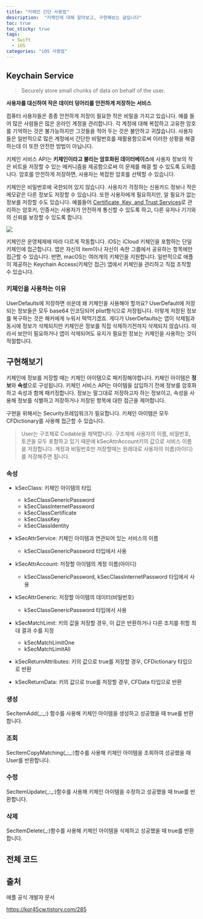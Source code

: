 ```yaml
---
title: "키체인 간단 사용법"
description:  "키체인에 대해 알아보고, 구현해보는 글입니다"
toc: true
toc_sticky: true
tags:
  - Swift
  - iOS
categories: "iOS 사용법"
---
```




## Keychain Service

> Securely store small chunks of data on behalf of the user.

**사용자를 대신하여 작은 데이터 덩어리를 안전하게 저장하는 서비스**

컴퓨터 사용자들은 종종 안전하게 저장이 필요한 작은 비밀을 가지고 있습니다. 예를 들어 많은 사람들은 많은 온라인 계정을 관리합니다. 각 계정에 대해 복잡하고 고유한 암호를 기억하는 것은 불가능하지만 그것들을 적어 두는 것은 불안하고 귀찮습니다. 사용자들은 일반적으로 많은 계정에서 간단한 비밀번호를 재활용함으로써 이러한 상황을 해결하는데 이 또한 안전한 방법이 아닙니다.

키체인 서비스 API는 **키체인이라고 불리는 암호화된 데이터베이스**에 사용자 정보의 작은 비트을 저장할 수 있는 메커니즘을 제공함으로써 이 문제를 해결 할 수 있도록 도와줍니다. 암호를 안전하게 저장하면, 사용자는 복잡한 암호를 선택할 수 있습니다.

키체인은 비밀번호에 국한되어 있지 않습니다. 사용자가 걱정하는 신용카드 정보나 작은 메모같은 다른 정보도 저장할 수 있습니다. 또한 사용자에게 필요하지만, 알 필요가 없는 정보를 저장할 수도 있습니다. 예를들어 [Certificate, Key, and Trust Services](https://developer.apple.com/documentation/security/certificate_key_and_trust_services)로 관리하는 암호키, 인증서는 사용자가 안전하게 통신할 수 있도록 하고, 다른 유저나 기기와의 신뢰를 보장할 수 있도록 합니다.



![](https://docs-assets.developer.apple.com/published/0ddea9db46/1c9e8103-fae2-45f4-832c-c528d2e0c2f6.png)

키체인은 운영체제에 따라 다르게 작동합니다. iOS는 iCloud 키체인을 포함하는 단일 키체인에 접근합니다. 앱은 자신의 item이나 자신이 속한 그룹에서 공유하는 항목에만 접근할 수 있습니다. 반면, macOS는 여러개의 키체인을 지원합니다. 일반적으로 애플이 제공하는 Keychain Access(키체인 접근) 앱에서 키체인을 관리하고 직접 조작할 수 있습니다. 

### 키체인을 사용하는 이유

UserDefaults에 저장하면 쉬운데 왜 키체인을 사용해야 할까요? UserDefault에 저장되는 정보들은 모두 base64 인코딩되어 plist형식으로 저장됩니다. 이렇게 저장된 정보를 복구하는 것은 해커에게 누워서 떡먹기겠죠. 게다가 UserDefaults는 앱이 삭제됨과 동시에 정보가 삭제되지만 키체인은 정보를 직접 삭제하기전까지 삭제되지 않습니다. 따라서 보안이 필요하거나 앱이 삭제되어도 유지가 필요한 정보는 키체인을 사용하는 것이 적절합니다.



## 구현해보기

키체인에 정보를 저장할 때는 키체인 아이템으로 패키징해야합니다. 키체인 아이템은 **정보**와 **속성**으로 구성됩니다. 키체인 서비스 API는 아이템을 삽입하기 전에 정보를 암호화하고 속성과 함께 패키징합니다. 정보는 말그대로 저장하고자 하는 정보이고, 속성을 사용해 정보를 식별하고 저장하거나 저장된 항목에 대한 접근을 제어합니다.

구현을 위해서는 Security프레임워크가 필요합니다. 키체인 아이템은 모두 CFDictionary를 사용해 접근할 수 있습니다.

> User는 구조체로 Codable을 채택합니다. 구조체에 사용자의 이름, 비밀번호, 토큰을 모두 포함하고 있기 때문에 kSecAttrAccount키의 값으로 서비스 이름을 저장합니다. 계정과 비밀번호만 저장할때는 원래대로 사용자의 이름(아이디)를 저장해주면 됩니다.



### 속성

- kSecClass: 키체인 아이템의 타입
  - kSecClassGenericPassword
  - kSecClassInternetPassword
  - kSecClassCertificate
  - kSecClassKey
  - kSecClassIdentity

- kSecAttrService: 키체인 아이템과 연관되어 있는 서비스의 이름
  - kSecClassGenericPassword 타입에서 사용
- kSecAttrAccount: 저장할 아이템의 계정 이름(아이디)
  - kSecClassGenericPassword, kSecClassInternetPassword 타입에서 사용

- kSecAttrGeneric: 저장할 아이템의 데이터(비밀번호)
  - kSecClassGenericPassword 타입에서 사용
- kSecMatchLimit: 키의 값을 저장할 경우, 이 값은 반환하거나 다른 조치를 취할 최대 결과 수를 지정
  - kSecMatchLimitOne
  - kSecMatchLimitAll

- kSecReturnAttributes: 키의 값으로 true를 저장할 경우, CFDictionary 타입으로 반환
- kSecReturnData: 키의 값으로 true를 저장할 경우, CFData 타입으로 반환



### 생성

SecItemAdd(\_:\_:) 함수를 사용해 키체인 아이템을 생성하고 성공했을 때 true를 반환합니다.

<script src="https://gist.github.com/DAEUN28/5025b1e2967f30c6670a7068b2a629b1.js"></script>

### 조회

SecItemCopyMatching(\_:\_:)함수를 사용해 키체인 아이템을 조회하여 성공했을 때 User를 반환합니다.

<script src="https://gist.github.com/DAEUN28/dbf33960d987dd2cb4e939065bc968dc.js"></script>

### 수정

SecItemUpdate(\_:\_:)함수를 사용해 키체인 아이템을 수정하고 성공했을 때 true를 반환합니다.

<script src="https://gist.github.com/DAEUN28/df999c28bf4a499e61c035c852ee18b2.js"></script>

### 삭제

SecItemDelete(\_:)함수를 사용해 키체인 아이템을 삭제하고 성공했을 때 true를 반환합니다.

<script src="https://gist.github.com/DAEUN28/bd8418edc5380f5a5b53a905ba326d1d.js"></script>

## 전체 코드

<script src="https://gist.github.com/DAEUN28/20b85851cb232a468af65363cd9dff73.js"></script>



## 출처

애플 공식 개발자 문서

https://kor45cw.tistory.com/285